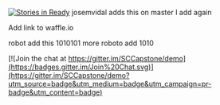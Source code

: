 [![Stories in Ready](https://badge.waffle.io/sccapstone/demo.png?label=ready&title=Ready)](http://waffle.io/sccapstone/demo)
josemvidal adds this on master
I add again

Add link to waffle.io

robot add this 1010101
more roboto add 1010


[![Join the chat at https://gitter.im/SCCapstone/demo](https://badges.gitter.im/Join%20Chat.svg)](https://gitter.im/SCCapstone/demo?utm_source=badge&utm_medium=badge&utm_campaign=pr-badge&utm_content=badge)